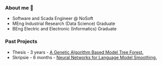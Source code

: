 ### About me 👾

- Software and Scada Engineer @ NoSoft 
- MEng Industrial Research (Data Science) Graduate
- BEng Electric and Electronic (Informatics) Graduate

### Past Projects
- Thesis   - 3 years  - [A Genetic Algorithm Based Model Tree Forest.](https://wernervdm97.github.io/Masters-Thesis/)
- Skripsie - 6 months - [Neural Networks for Language Model Smoothing.](https://wernervdm97.github.io/SKRIPSIE/)
